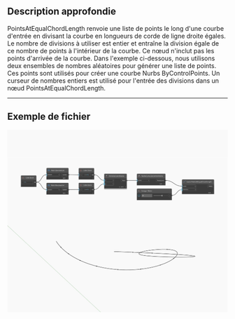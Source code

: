 ## Description approfondie
PointsAtEqualChordLength renvoie une liste de points le long d'une courbe d'entrée en divisant la courbe en longueurs de corde de ligne droite égales. Le nombre de divisions à utiliser est entier et entraîne la division égale de ce nombre de points à l'intérieur de la courbe. Ce nœud n'inclut pas les points d'arrivée de la courbe. Dans l'exemple ci-dessous, nous utilisons deux ensembles de nombres aléatoires pour générer une liste de points. Ces points sont utilisés pour créer une courbe Nurbs ByControlPoints. Un curseur de nombres entiers est utilisé pour l'entrée des divisions dans un nœud PointsAtEqualChordLength.
___
## Exemple de fichier

![PointsAtEqualChordLength](./Autodesk.DesignScript.Geometry.Curve.PointsAtEqualChordLength_img.jpg)

